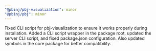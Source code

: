 ```yaml
---
"@pbinj/pbj-visualization": minor
"@pbinj/pbj": minor
---
```


Fixed CLI script for pbj-visualization to ensure it works properly during installation. Added a CLI script wrapper in the package root, updated the server CLI script, and fixed package.json configuration. Also updated symbols in the core package for better compatibility.
